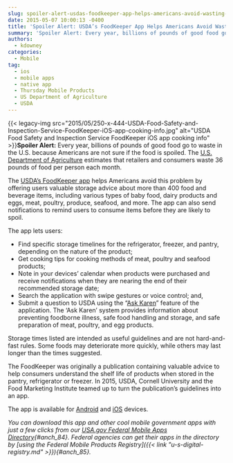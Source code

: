 ```yaml
---
slug: spoiler-alert-usdas-foodkeeper-app-helps-americans-avoid-wasting-good-food
date: 2015-05-07 10:00:13 -0400
title: 'Spoiler Alert: USDA’s FoodKeeper App Helps Americans Avoid Wasting Good Food'
summary: 'Spoiler Alert: Every year, billions of pounds of good food go to waste in the U.S. because Americans are not sure if the food is spoiled. The U.S. Department of Agriculture estimates that retailers and consumers waste 36 pounds of food per'
authors:
  - kdowney
categories:
  - Mobile
tag:
  - ios
  - mobile apps
  - native app
  - Thursday Mobile Products
  - US Department of Agriculture
  - USDA
---
```


{{< legacy-img src="2015/05/250-x-444-USDA-Food-Safety-and-Inspection-Service-FoodKeeper-iOS-app-cooking-info.jpg" alt="USDA Food Safety and Inspection Service FoodKeeper iOS app cooking info" >}}**Spoiler Alert:** Every year, billions of pounds of good food go to waste in the U.S. because Americans are not sure if the food is spoiled. The [U.S. Department of Agriculture](http://www.usda.gov/wps/portal/usda/usdahome) estimates that retailers and consumers waste 36 pounds of food per person each month.

The [USDA’s FoodKeeper app](http://www.usda.gov/wps/portal/usda/usdamobile?contentid=2015/04/0086.xml&contentidonly=true) helps Americans avoid this problem by offering users valuable storage advice about more than 400 food and beverage items, including various types of baby food, dairy products and eggs, meat, poultry, produce, seafood, and more. The app can also send notifications to remind users to consume items before they are likely to spoil.

The app lets users:

  * Find specific storage timelines for the refrigerator, freezer, and pantry, depending on the nature of the product;
  * Get cooking tips for cooking methods of meat, poultry and seafood products;
  * Note in your devices’ calendar when products were purchased and receive notifications when they are nearing the end of their recommended storage date;
  * Search the application with swipe gestures or voice control; and,
  * Submit a question to USDA using the “[Ask Karen](http://www.fsis.usda.gov/wps/portal/informational/askkaren)” feature of the application. The ‘Ask Karen’ system provides information about preventing foodborne illness, safe food handling and storage, and safe preparation of meat, poultry, and egg products.

Storage times listed are intended as useful guidelines and are not hard-and-fast rules. Some foods may deteriorate more quickly, while others may last longer than the times suggested.

The FoodKeeper was originally a publication containing valuable advice to help consumers understand the shelf life of products when stored in the pantry, refrigerator or freezer. In 2015, USDA, Cornell University and the Food Marketing Institute teamed up to turn the publication’s guidelines into an app.

The app is available for [Android](https://play.google.com/store/apps/details?id=gov.usda.fsis.foodkeeper&hl=en) and [iOS](https://itunes.apple.com/us/app/usda-foodkeeper/id978186100?mt=8) devices.

_You can download this app and other cool mobile government apps with just a few clicks from our [USA.gov Federal Mobile Apps Directory](http://www.usa.gov/mobileapps.shtml){#anch_84}. Federal agencies can get their apps in the directory by [using the Federal Mobile Products Registry]({{< link "u-s-digital-registry.md" >}}){#anch_85}._